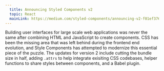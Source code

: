 ```yaml
---
  title: Announcing Styled Components v2
  topic: React
  mainLink: https://medium.com/styled-components/announcing-v2-f01ef3766ac2
---
```


Building user interfaces for large scale web applications was never the same
after combining HTML and JavaScript to create components. CSS has been the
missing area that was left behind during the frontend end evolution, and
Style Components has attempted to modernize this essential piece of the puzzle.
The updates for version 2 include cutting the bundle size in half,
adding `.attrs` to help integrate exisiting CSS codebases, helper functions
to share styles between components, and a Babel plugin.
